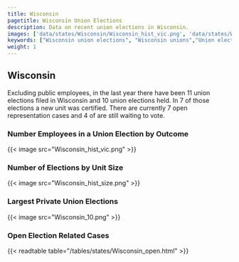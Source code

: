 ```yaml
---
title: Wisconsin
pagetitle: Wisconsin Union Elections
description: Data on recent union elections in Wisconsin.
images: ['data/states/Wisconsin/Wisconsin_hist_vic.png', 'data/states/Wisconsin/Wisconsin_hist_size.png', 'data/states/Wisconsin/Wisconsin_10.png']
keywords: ["Wisconsin union elections", "Wisconsin unions","Union elections"]
weight: 1
---
```

##  Wisconsin

Excluding public employees, in the last year there have been 11 union elections filed in Wisconsin and 10 union elections held. In 7 of those elections a new unit was certified. There are currently 7 open representation cases and 4 of are still waiting to vote.

### Number Employees in a Union Election by Outcome
{{< image src="Wisconsin_hist_vic.png" >}}

### Number of Elections by Unit Size
{{< image src="Wisconsin_hist_size.png" >}}

### Largest Private Union Elections
{{< image src="Wisconsin_10.png" >}}

### Open Election Related Cases
{{< readtable table="/tables/states/Wisconsin_open.html" >}}


